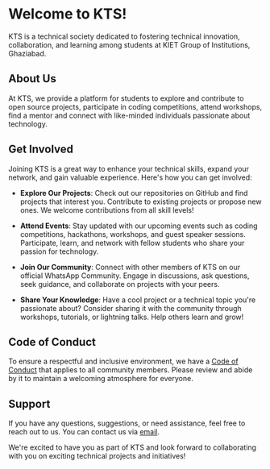 # Welcome to KTS!

KTS is a technical society dedicated to fostering technical innovation, collaboration, and learning among students at KIET Group of Institutions, Ghaziabad.

## About Us

At KTS, we provide a platform for students to explore and contribute to open source projects, participate in coding competitions, attend workshops, find a mentor and connect with like-minded individuals passionate about technology.
 
## Get Involved

Joining KTS is a great way to enhance your technical skills, expand your network, and gain valuable experience. Here's how you can get involved:

- **Explore Our Projects**: Check out our repositories on GitHub and find projects that interest you. Contribute to existing projects or propose new ones. We welcome contributions from all skill levels!

- **Attend Events**: Stay updated with our upcoming events such as coding competitions, hackathons, workshops, and guest speaker sessions. Participate, learn, and network with fellow students who share your passion for technology.

- **Join Our Community**: Connect with other members of KTS on our official WhatsApp Community. Engage in discussions, ask questions, seek guidance, and collaborate on projects with your peers.

- **Share Your Knowledge**: Have a cool project or a technical topic you're passionate about? Consider sharing it with the community through workshops, tutorials, or lightning talks. Help others learn and grow!

## Code of Conduct

To ensure a respectful and inclusive environment, we have a [Code of Conduct](../CODE_OF_CONDUCT.md) that applies to all community members. Please review and abide by it to maintain a welcoming atmosphere for everyone.

## Support

If you have any questions, suggestions, or need assistance, feel free to reach out to us. You can contact us via [email](mailto:kts@kiet.edu).

We're excited to have you as part of KTS and look forward to collaborating with you on exciting technical projects and initiatives!
